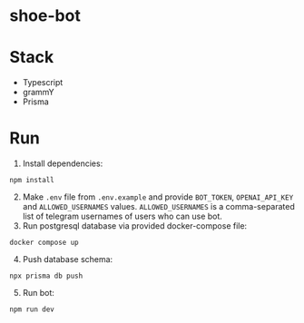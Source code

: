 # shoe-bot

# Stack
- Typescript
- grammY
- Prisma

# Run
1. Install dependencies:
```
npm install
```
2. Make `.env` file from `.env.example` and provide `BOT_TOKEN`, `OPENAI_API_KEY` and `ALLOWED_USERNAMES` values.
  `ALLOWED_USERNAMES` is a comma-separated list of telegram usernames of users who can use bot.
3. Run postgresql database via provided docker-compose file:
```
docker compose up
```
4. Push database schema:
```
npx prisma db push
```
5. Run bot:
```
npm run dev
```